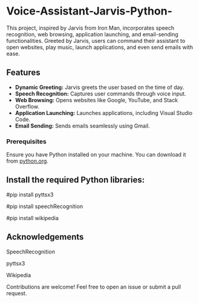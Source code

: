 # Voice-Assistant-Jarvis-Python-
This project, inspired by Jarvis from Iron Man, incorporates speech recognition, web browsing, application launching, and email-sending functionalities. Greeted by Jarvis, users can command their assistant to open websites, play music, launch applications, and even send emails with ease.

## Features

- **Dynamic Greeting:** Jarvis greets the user based on the time of day.
- **Speech Recognition:** Captures user commands through voice input.
- **Web Browsing:** Opens websites like Google, YouTube, and Stack Overflow.
- **Application Launching:** Launches applications, including Visual Studio Code.
- **Email Sending:** Sends emails seamlessly using Gmail.

### Prerequisites

Ensure you have Python installed on your machine. You can download it from [python.org](https://www.python.org/downloads/).

## Install the required Python libraries:

#pip install pyttsx3

#pip install speechRecognition

#pip install wikipedia

## Acknowledgements

SpeechRecognition

pyttsx3

Wikipedia

Contributions are welcome! Feel free to open an issue or submit a pull request.
